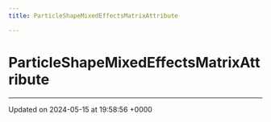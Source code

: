 ```yaml
---
title: ParticleShapeMixedEffectsMatrixAttribute

---
```


# ParticleShapeMixedEffectsMatrixAttribute





-------------------------------

Updated on 2024-05-15 at 19:58:56 +0000
